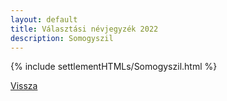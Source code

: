 ```yaml
---
layout: default
title: Választási névjegyzék 2022
description: Somogyszil
---
```


{% include settlementHTMLs/Somogyszil.html %}

[Vissza](./)